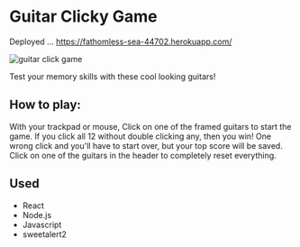 # Guitar Clicky Game

Deployed ... https://fathomless-sea-44702.herokuapp.com/

![guitar click game](./images/guitargame.png)

Test your memory skills with these cool looking guitars!

## How to play:

With your trackpad or mouse, Click on one of the framed guitars to start the game. If you click all 12 without double clicking any, then you win!
One wrong click and you'll have to start over, but your top score will be saved. Click on one of the guitars in the header to completely reset everything.

## Used

- React
- Node.js
- Javascript
- sweetalert2
